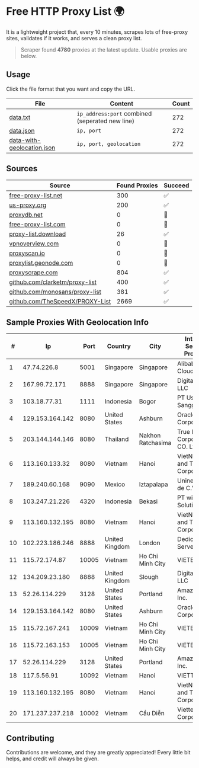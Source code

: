 
# Free HTTP Proxy List 🌍

It is a lightweight project that, every 10 minutes, scrapes lots of free-proxy sites, validates if it works, and serves a clean proxy list.


> Scraper found **4780** proxies at the latest update. Usable proxies are below.

## Usage

Click the file format that you want and copy the URL.


|File|Content|Count|
|----|-------|-----|
|[data.txt](https://raw.githubusercontent.com/themiralay/Proxy-List-World/master/data.txt)|`ip_address:port` combined (seperated new line)|272|
|[data.json](https://raw.githubusercontent.com/themiralay/Proxy-List-World/master/data.json)|`ip, port`|272|
|[data-with-geolocation.json](https://raw.githubusercontent.com/themiralay/Proxy-List-World/master/data-with-geolocation.json)|`ip, port, geolocation`|272|

## Sources

|Source|Found Proxies|Succeed|
|------|-------------|-------|
|[free-proxy-list.net](https://free-proxy-list.net)|300|✅|
|[us-proxy.org](https://www.us-proxy.org)|200|✅|
|[proxydb.net](http://proxydb.net)|0|🚫|
|[free-proxy-list.com](https://free-proxy-list.com/?page=&port=&type%5B%5D=http&type%5B%5D=https&up_time=0&search=Search)|0|🚫|
|[proxy-list.download](https://www.proxy-list.download/HTTP)|26|✅|
|[vpnoverview.com](https://vpnoverview.com/privacy/anonymous-browsing/free-proxy-servers)|0|🚫|
|[proxyscan.io](https://www.proxyscan.io)|0|🚫|
|[proxylist.geonode.com](https://proxylist.geonode.com/api/proxy-list?limit=300&page=1&sort_by=lastChecked&sort_type=desc&protocols=http,https)|0|🚫|
|[proxyscrape.com](https://api.proxyscrape.com/v2/?request=displayproxies&protocol=http&timeout=10000&country=all&ssl=all&anonymity=all)|804|✅|
|[github.com/clarketm/proxy-list](https://raw.githubusercontent.com/clarketm/proxy-list/master/proxy-list-raw.txt)|400|✅|
|[github.com/monosans/proxy-list](https://raw.githubusercontent.com/monosans/proxy-list/main/proxies/http.txt)|381|✅|
|[github.com/TheSpeedX/PROXY-List](https://raw.githubusercontent.com/TheSpeedX/PROXY-List/master/http.txt)|2669|✅|


## Sample Proxies With Geolocation Info

|#|Ip|Port|Country|City|Internet Service Provider|
|-|--|----|-------|----|-------------------------|
|1|47.74.226.8|5001|Singapore|Singapore|Alibaba Cloud LLC|
|2|167.99.72.171|8888|Singapore|Singapore|DigitalOcean, LLC|
|3|103.18.77.31|1111|Indonesia|Bogor|PT Usaha Adi Sanggoro|
|4|129.153.164.142|8080|United States|Ashburn|Oracle Corporation|
|5|203.144.144.146|8080|Thailand|Nakhon Ratchasima|True Internet Corporation CO. Ltd.|
|6|113.160.133.32|8080|Vietnam|Hanoi|VietNam Post and Telecom Corporation|
|7|189.240.60.168|9090|Mexico|Iztapalapa|Uninet S.A. de C.V.|
|8|103.247.21.226|4320|Indonesia|Bekasi|PT wifian Solution|
|9|113.160.132.195|8080|Vietnam|Hanoi|VietNam Post and Telecom Corporation|
|10|102.223.186.246|8888|United Kingdom|London|Dedicated Servers|
|11|115.72.174.87|10005|Vietnam|Ho Chi Minh City|VIETELmetro|
|12|134.209.23.180|8888|United Kingdom|Slough|DigitalOcean, LLC|
|13|52.26.114.229|3128|United States|Portland|Amazon.com, Inc.|
|14|129.153.164.142|8080|United States|Ashburn|Oracle Corporation|
|15|115.72.167.241|10009|Vietnam|Ho Chi Minh City|VIETELmetro|
|16|115.72.163.153|10005|Vietnam|Ho Chi Minh City|VIETELmetro|
|17|52.26.114.229|3128|United States|Portland|Amazon.com, Inc.|
|18|117.5.56.91|10092|Vietnam|Hanoi|VIETTEL|
|19|113.160.132.195|8080|Vietnam|Hanoi|VietNam Post and Telecom Corporation|
|20|171.237.237.218|10002|Vietnam|Cầu Diễn|Viettel Corporation|



## Contributing

Contributions are welcome, and they are greatly appreciated! Every
little bit helps, and credit will always be given.

